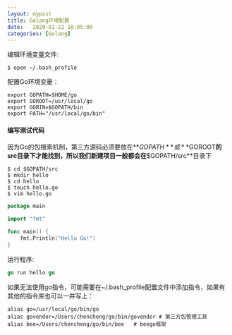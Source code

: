 ```yaml
---
layout: mypost
title: Golang环境配置
date:   2020-01-22 18:05:00
categories: [Golang]
---
```


编辑环境变量文件:

```
$ open ~/.bash_profile
```

配置Go环境变量：

```
export GOPATH=$HOME/go
export GOROOT=/usr/local/go
export GOBIN=$GOPATH/bin
export PATH="/usr/local/go/bin"
```

#### 编写测试代码

因为Go的包搜索机制，第三方源码必须要放在**$GOPATH**或**$GOROOT**的src目录下才能找到，所以我们新建项目一般都会在**$GOPATH/src**目录下

```
$ cd $GOPATH/src
$ mkdir hello
$ cd hello
$ touch hello.go
$ vim hello.go
```

```go
package main

import "fmt"

func main() {
	fmt.Println("Hello Go!")
}
```

运行程序:

```go
go run hello.go
```

如果无法使用go指令，可能需要在~/.bash_profile配置文件中添加指令，如果有其他的指令库也可以一并写上：

```
alias go=/usr/local/go/bin/go
alias govendor=/Users/chencheng/go/bin/govendor # 第三方包管理工具
alias bee=/Users/chencheng/go/bin/bee	# beego框架
```

